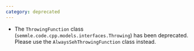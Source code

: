 ```yaml
---
category: deprecated
---
```

* The `ThrowingFunction` class (`semmle.code.cpp.models.interfaces.Throwing`) has been deprecated. Please use the `AlwaysSehThrowingFunction` class instead.
